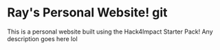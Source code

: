 # Ray's Personal Website! git
This is a personal website built using the Hack4Impact Starter Pack!
Any description goes here lol
